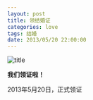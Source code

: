 ```yaml
---
layout: post
title: 领结婚证
categories: love 
tags: 结婚
date: 2013/05/20 22:00:00
---
```


![title](https://image.sideproject.cn/titlex/titlex_109.jpg)

**我们领证啦！**

2013年5月20日，正式领证